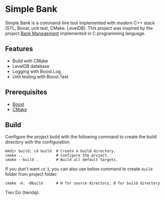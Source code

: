 Simple Bank
===========
Simple Bank is a command-line tool implemented with modern C++ stack (STL, Boost, unit test, CMake. LevelDB). This project was inspired by the project [Bank Management](https://github.com/smokindinesh/Mini-Project-in-C) implemented in C programming language.

## Features
* Build with CMake
* LevelDB database
* Logging with Boost.Log
* Unit testing with Boost.Test

## Prerequisites
* [Boost](https://www.boost.org/)
* [CMake](https://cmake.org/)

## Build
Configure the project build with the following command to create the build directory with the configuration.

```
mkdir build; cd build  # Create a build directory.
cmake ..               # Configure the project.
cmake --build .        # Build all default targets.
```

If you don't want `cd` :), you can also use below command to create `build` folder from project folder:

```
cmake -H. -Bbuild      # H for source directory, B for build directory
```

Tien Do (tiendq).
